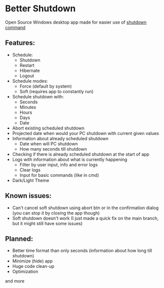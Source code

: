 # Better Shutdown  

Open Source Windows desktop app made for easier use of [shutdown command](https://learn.microsoft.com/en-us/windows-server/administration/windows-commands/shutdown)

## Features:
- Schedule:
  - Shutdown
  - Restart
  - Hibernate
  - Logout
- Schedule modes:
  - Force (default by system)
  - Soft (requires app to constantly run)
- Schedule shutdown with:
  - Seconds
  - Minutes
  - Hours
  - Days
  - Date
- Abort existing scheduled shutdown
- Projected date when would your PC shutdown with current given values
- Information about already scheduled shutdown
  - Date when will PC shutdown
  - How many seconds till shutdown
- Checking if there is already scheduled shutdown at the start of app
- Logs with information about what is currently happening
  - Filter by user input, info and error logs
  - Clear logs
  - Input for basic commands (like in cmd)
- Dark/Light Theme

## Known issues:
- Can't cancel soft shutdown using abort btn or in the confirmation dialog (you can stop it by closing the app though)
- Soft shutdown doesn't work (I just made a quick fix on the main branch, but it might still have some issues)

## Planned:
- Better time format than only seconds (information about how long till shutdown)
- Minimize (hide) app 
- Huge code clean-up
- Optimization

and more
